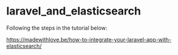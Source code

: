 # laravel_and_elasticsearch

Following the steps in the tutorial below:

https://madewithlove.be/how-to-integrate-your-laravel-app-with-elasticsearch/

